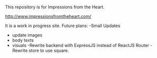 This repository is for Impressions from the Heart.

http://www.impressionsfromtheheart.com/

It is a work in progress site.
Future plans:
-Small Updates
 - update images
 - body texts
 - visuals
-Rewrite backend with ExpressJS instead of ReactJS Router
-Rewrite store to use square.
